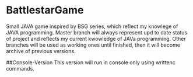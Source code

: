 # BattlestarGame
Small JAVA game inspired by BSG series, which reflect my knowlege of JAVA programming.
Master branch will always represent upd to date status of project and reflects my current kwowledge of JAVa programming.
Other branches will be used as working ones until finished, then it will become archive of previous versions.

##Console-Version
This version will run in console only using writtenc commands.
